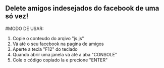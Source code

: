 ## Delete amigos indesejados do facebook de uma só vez!


#MODO DE USAR:
1. Copie o conteudo do arqivo "js.js"
2. Vá até o seu facebook na pagina de amigos
3. Aperte a tecla "F12" do teclado
4. Quando abrir uma janela vá até a aba "CONSOLE"
5. Cole o código copiado la e precione "ENTER"
